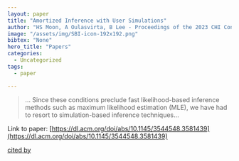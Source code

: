 ```yaml
---
layout: paper
title: "Amortized Inference with User Simulations"
author: "HS Moon, A Oulasvirta, B Lee - Proceedings of the 2023 CHI Conference …, 2023 - dl.acm.org"
image: "/assets/img/SBI-icon-192x192.png"
bibtex: "None"
hero_title: "Papers"
categories:
  - Uncategorized
tags:
  - paper

---
```

>… Since these conditions preclude fast likelihood-based inference methods such as maximum likelihood estimation (MLE), we have had to resort to simulation-based inference techniques…

Link to paper: [https://dl.acm.org/doi/abs/10.1145/3544548.3581439](https://dl.acm.org/doi/abs/10.1145/3544548.3581439)

[cited by](https://scholar.google.com/scholar?cites=15926594168521956120&as_sdt=2005&sciodt=0,5&hl=en&num=20)
